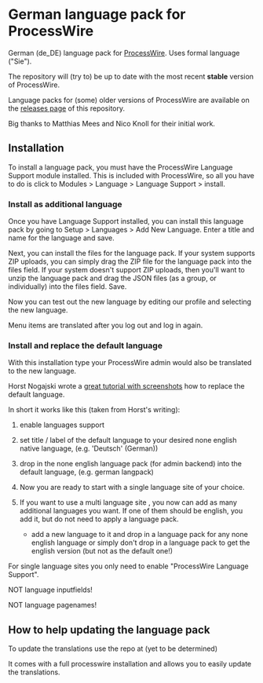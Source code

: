 # German language pack for ProcessWire

German (de_DE) language pack for [ProcessWire](http://processwire.com). 
Uses formal language ("Sie").

The repository will (try to) be up to date with the most recent **stable** version of ProcessWire.

Language packs for (some) older versions of ProcessWire are available on the [releases page](https://github.com/jmartsch/pw-lang-de/releases) of this repository.

Big thanks to Matthias Mees and Nico Knoll for their initial work.

## Installation

To install a language pack, you must have the ProcessWire Language Support module installed. This is included with ProcessWire, so all you have to do is click to Modules > Language > Language Support > install.

### Install as additional language

Once you have Language Support installed, you can install this language pack by going to Setup > Languages > Add New Language. Enter a title and name for the language and save.

Next, you can install the files for the language pack. If your system supports ZIP uploads, you can simply drag the ZIP file for the language pack into the files field. If your system doesn't support ZIP uploads, then you'll want to unzip the language pack and drag the JSON files (as a group, or individually) into the files field. Save.

Now you can test out the new language by editing our profile and selecting the new language.

Menu items are translated after you log out and log in again.

### Install and replace the default language
With this installation type your ProcessWire admin would also be translated to the new language.

Horst Nogajski wrote a [great tutorial with screenshots](https://processwire.com/talk/topic/23627-change-default-language-to-be-none-english-walk-trough/) how to replace the default language.

In short it works like this (taken from Horst's writing):
1) enable languages support 

2) set title / label of the default language to your desired none english native language, (e.g. 'Deutsch' (German))

3) drop in the none english language pack (for admin backend) into the default language, (e.g. german langpack)

4) Now you are ready to start with a single language site of your choice.

5) If you want to use a multi language site
, you now can add as many additional languages you want. If one of them should be english, you add it, but do not need to apply a language pack.

    - add a new language to it and drop in a language pack for any none english language or simply don't drop in a language pack to get the english version (but not as the default one!)

For single language sites you only need to enable "ProcessWire Language Support". 

NOT language inputfields!

NOT language pagenames!

## How to help updating the language pack

To update the translations use the repo at (yet to be determined)

It comes with a full processwire installation and allows you to easily update the translations.
